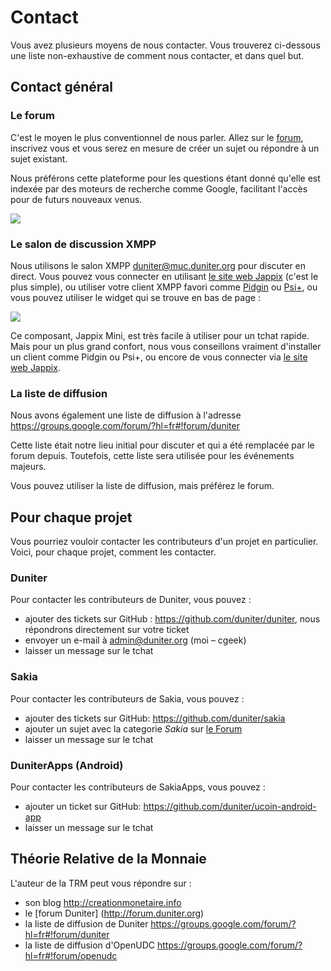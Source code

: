 # Contact

Vous avez plusieurs moyens de nous contacter. Vous trouverez ci-dessous une liste non-exhaustive de comment nous contacter, et dans quel but.
## Contact général

### Le forum

C'est le moyen le plus conventionnel de nous parler. Allez sur le [forum](https://forum.duniter.org), inscrivez vous et vous serez en mesure de créer un sujet ou répondre à un sujet existant.

Nous préférons cette plateforme pour les questions étant donné qu'elle est indexée par des moteurs de recherche comme Google, facilitant l'accès pour de futurs nouveaux venus.

![](/content/images/2015/08/forum.png)

### Le salon de discussion XMPP

Nous utilisons le salon XMPP [duniter@muc.duniter.org](duniter@muc.duniter.org) pour discuter en direct. Vous pouvez vous connecter en utilisant [le site web Jappix](https://jappix.com/?r=duniter@muc.duniter.org) (c'est le plus simple), ou utiliser votre client XMPP favori comme [Pidgin](https://pidgin.im/) ou [Psi+](http://psi-plus.com/), ou vous pouvez utiliser le widget qui se trouve en bas de page :

![](/content/images/2015/08/jappix_widget.png)

Ce composant, Jappix Mini, est très facile à utiliser pour un tchat rapide. Mais pour un plus grand confort, nous vous conseillons vraiment d'installer un client comme Pidgin ou Psi+, ou encore de vous connecter via [le site web Jappix](https://jappix.com/?r=duniter@muc.duniter.org).
### La liste de diffusion

Nous avons également une liste de diffusion à l'adresse https://groups.google.com/forum/?hl=fr#!forum/duniter

Cette liste était notre lieu initial pour discuter et qui a été remplacée par le forum depuis. Toutefois, cette liste sera utilisée pour les événements majeurs.

Vous pouvez utiliser la liste de diffusion, mais préférez le forum.
## Pour chaque projet

Vous pourriez vouloir contacter les contributeurs d'un projet en particulier. Voici, pour chaque projet, comment les contacter.
### Duniter

Pour contacter les contributeurs de Duniter, vous pouvez :

* ajouter des tickets sur GitHub : https://github.com/duniter/duniter, nous   répondrons directement sur votre ticket
* envoyer un e-mail à [admin@duniter.org](admin@duniter.org) (moi – cgeek)
* laisser un message sur le tchat

### Sakia

Pour contacter les contributeurs de Sakia, vous pouvez :

* ajouter des tickets sur GitHub: https://github.com/duniter/sakia
* ajouter un sujet avec la categorie *Sakia* sur [le   Forum](http://forum.duniter.org)
* laisser un message sur le tchat

### DuniterApps (Android)

Pour contacter les contributeurs de SakiaApps, vous pouvez :

* ajouter un ticket sur GitHub: https://github.com/duniter/ucoin-android-app
* laisser un message sur le tchat

## Théorie Relative de la Monnaie

L'auteur de la TRM peut vous répondre sur :

* son blog http://creationmonetaire.info
* le [forum Duniter] (http://forum.duniter.org)
* la liste de diffusion de Duniter   https://groups.google.com/forum/?hl=fr#!forum/duniter
* la liste de diffusion d'OpenUDC   https://groups.google.com/forum/?hl=fr#!forum/openudc 
